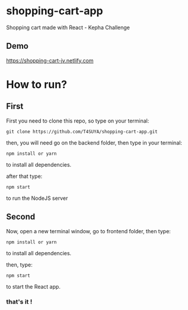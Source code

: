 # shopping-cart-app
 Shopping cart made with React - Kepha Challenge

## Demo

https://shopping-cart-jv.netlify.com

# How to run?

## First
First you need to clone this repo, so type on your terminal:
```
git clone https://github.com/T4SUYA/shopping-cart-app.git
```
then, you will need go on the backend folder, then type in your terminal:
``` 
npm install or yarn
```
to install all dependencies.

after that type:
```
npm start
```
to run the NodeJS server

## Second 

Now, open a new terminal window, go to frontend folder, then type: 
```
npm install or yarn
```
to install all dependencies.

then, type:
```
npm start
```
to start the React app.

### that's it !
